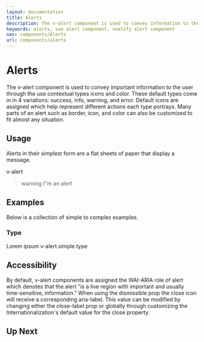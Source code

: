 ```yaml
---
layout: documentation
title: Alerts
description: The v-alert component is used to convey information to the user. Designed to stand out, the alerts come in four contextual styles.
keywords: alerts, vue alert component, vuetify alert component
nav: components/Alerts
url: components/alerts
---
```


# Alerts
The v-alert component is used to convey important information to the user through the use contextual types icons and color. These default types come in in 4 variations: success, info, warning, and error. Default icons are assigned which help represent different actions each type portrays. Many parts of an alert such as border, icon, and color can also be customized to fit almost any situation.

<carbon-ad />

## Usage
Alerts in their simplest form are a flat sheets of paper that display a message.

<usage>v-alert</usage>

>warning I"m an alert

## Examples
Below is a collection of simple to complex examples.

### Type
Lorem ipsum
<example>v-alert.simple.type</example>

<vuetify-ad />

## Accessibility
By default, v-alert components are assigned the WAI-ARIA role of alert which denotes that the alert "is a live region with important and usually time-sensitive, information." When using the dismissible prop the close icon will receive a corresponding aria-label. This value can be modified by changing either the close-label prop or globally through customizing the Internationalization's default value for the close property.

## Up Next
<up-next />

<vuetify-ad />

<contribute />
